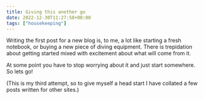 ```yaml
---
title: Giving this another go
date: 2022-12-30T11:27:58+00:00
tags: ["housekeeping"]
---
```

Writing the first post for a new blog is, to me, a lot like starting a fresh notebook, or buying a new piece of diving equipment. There is trepidation about getting started mixed with excitement about what will come from it.

At some point you have to stop worrying about it and just start somewhere. So lets go!

(This is my third attempt, so to give myself a head start I have collated a few posts written for other sites.)